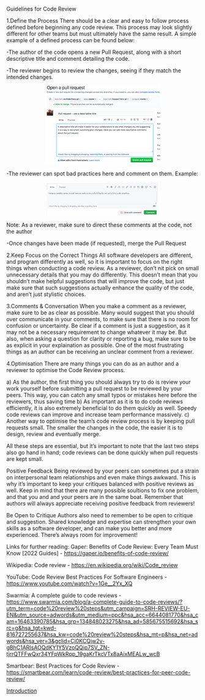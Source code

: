 Guidelines for Code Review

1.Define the Process
There should be a clear and easy to follow process defined before beginning any code review. This process may look slightly different for other teams but must ultimately have the same result. A simple example of a defined process can be found below:

-The author of the code opens a new Pull Request, along with a short descriptive title and comment detailing the code.
 
 
-The reviewer begins to review the changes, seeing if they match the intended changes.


<p align="center">
 <img src="../Images/pull_request_img.png" alt="pull_request_image.png" width="300">
</p>


-The reviewer can spot bad practices here and comment on them.
Example:

<p align="center">
 <img src="../Images/comment_img.png" alt="comment_image" width="300">
</p>

 
Note: As a reviewer, make sure to direct these comments at the code, not the author

-Once changes have been made (if requested), merge the Pull Request


2.Keep Focus on the Correct Things
All software developers are different, and program differently as well, so it is important to focus on the right things when conducting a code review. As a reviewer, don’t nit pick on small unnecessary details that you may do differently. 
This doesn’t mean that you shouldn’t make helpful suggestions that will improve the code, but just make sure that such suggestions actually enhance the quality of the code, and aren’t just stylistic choices.


3.Comments & Conversation
When you make a comment as a reviewer, make sure to be as clear as possible. Many would suggest that you should over communicate in your comments, to make sure that there is no room for confusion or uncertainty. 
Be clear if a comment is just a suggestion, as it may not be a necessary requirement to change whatever it may be. But also, when asking a question for clarity or reporting a bug, make sure to be as explicit in your explaination as possible. 
One of the most frustrating things as an author can be receiving an unclear comment from a reviewer. 


4.Optimisation
There are many things you can do as an author and a reviewer to optimise the Code Review process. 

a)	As the author, the first thing you should always try to do is review your work yourself before submitting a pull request to be reviewed by your peers. This way, you can catch any small typos or mistakes here before the reviewers, thus saving time
b)	As important as it is to do code reviews efficiently, it is also extremely beneficial to do them quickly as well. Speedy code reviews can improve and increase team performance massively. 
c)	Another way to optimise the team’s code review process is by keeping pull requests small. The smaller the changes in the code, the easier it is to design, review and eventually merge.
 
All these steps are essential, but it’s important to note that the last two steps also go hand in hand; code reviews can be done quickly when pull requests are kept small.


Positive Feedback
Being reviewed by your peers can sometimes put a strain on interpersonal team relationships and even make things awkward. This is why it’s important to keep your critiques balanced with positive reviews as well. Keep in mind that there are many possible soultions to fix one problem, and that you and and your peers are in the same boat. 
Remember that authors will always appreciate receiving positive feedback from reviewers!


Be Open to Critique
Authors also need to remember to be open to critique and suggestion. Shared knowledge and expertise can strengthen your own skills as a software developer, and can make you better and more experienced.
There’s always room for improvement!





Links for further reading:
Gaper: Benefits of Code Review: Every Team Must Know [2022 Guides] - https://gaper.io/benefits-of-code-review/

Wikipedia: Code review -  https://en.wikipedia.org/wiki/Code_review

YouTube: Code Review Best Practices For Software Engineers - https://www.youtube.com/watch?v=1Ge__2Yx_XQ

Swarmia: A complete guide to code reviews - https://www.swarmia.com/blog/a-complete-guide-to-code-reviews/?utm_term=code%20review%20steps&utm_campaign=SRH-REVIEW-EU-EN&utm_source=adwords&utm_medium=ppc&hsa_acc=6644081770&hsa_cam=16463390785&hsa_grp=134848023275&hsa_ad=585675515692&hsa_src=g&hsa_tgt=kwd-816727255637&hsa_kw=code%20review%20steps&hsa_mt=p&hsa_net=adwords&hsa_ver=3&gclid=Cj0KCQjw2v-gBhC1ARIsAOQdKY1Y5VzoQQip7SV_ZN-tjrrQTFFwQxr34YFpWkRpp_19gaKrTkcVTx8aAixMEALw_wcB

Smartbear: Best Practices for Code Review - https://smartbear.com/learn/code-review/best-practices-for-peer-code-review/



 [Introduction](Introduction.md)